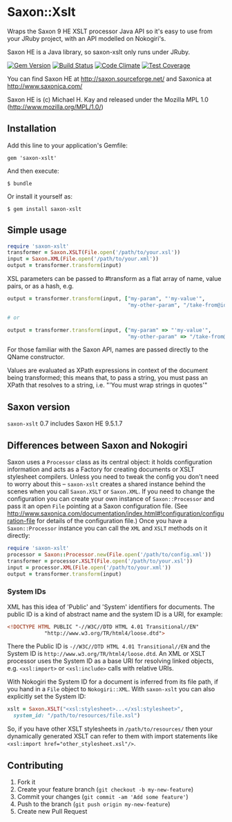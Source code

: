 # Saxon::Xslt

Wraps the Saxon 9 HE XSLT processor Java API so it's easy to use from your JRuby project, with an API modelled on Nokogiri's.

Saxon HE is a Java library, so saxon-xslt only runs under JRuby.

[![Gem Version](https://badge.fury.io/rb/saxon-xslt.svg)](http://badge.fury.io/rb/saxon-xslt)
[![Build Status](https://travis-ci.org/fidothe/saxon-xslt.png)](https://travis-ci.org/fidothe/saxon-xslt)
[![Code Climate](https://codeclimate.com/github/fidothe/saxon-xslt/badges/gpa.svg)](https://codeclimate.com/github/fidothe/saxon-xslt)
[![Test Coverage](https://codeclimate.com/github/fidothe/saxon-xslt/badges/coverage.svg)](https://codeclimate.com/github/fidothe/saxon-xslt/coverage)

You can find Saxon HE at http://saxon.sourceforge.net/ and Saxonica at http://www.saxonica.com/

Saxon HE is (c) Michael H. Kay and released under the Mozilla MPL 1.0 (http://www.mozilla.org/MPL/1.0/)

## Installation

Add this line to your application's Gemfile:

    gem 'saxon-xslt'

And then execute:

    $ bundle

Or install it yourself as:

    $ gem install saxon-xslt

## Simple usage

```ruby
require 'saxon-xslt'
transformer = Saxon.XSLT(File.open('/path/to/your.xsl'))
input = Saxon.XML(File.open('/path/to/your.xml'))
output = transformer.transform(input)
```

XSL parameters can be passed to #transform as a flat array of name, value pairs, or as a hash, e.g.

```ruby
output = transformer.transform(input, ["my-param", "'my-value'",
                                       "my-other-param", "/take-from@id"])

# or

output = transformer.transform(input, {"my-param" => "'my-value'",
                                       "my-other-param" => "/take-from@id"})
```

For those familiar with the Saxon API, names are passed directly to the QName constructor.

Values are evaluated as XPath expressions in context of the document being transformed; this means
that, to pass a string, you must pass an XPath that resolves to a string, i.e. "'You must wrap strings in quotes'"

## Saxon version
`saxon-xslt` 0.7 includes Saxon HE 9.5.1.7

## Differences between Saxon and Nokogiri

Saxon uses a `Processor` class as its central object: it holds configuration information and acts as a Factory for creating documents or XSLT stylesheet compilers. Unless you need to tweak the config you don't need to worry about this – `saxon-xslt` creates a shared instance behind the scenes when you call `Saxon.XSLT` or `Saxon.XML`. If you need to change the configuration you can create your own instance of `Saxon::Processor` and pass it an open `File` pointing at a Saxon configuration file. (See http://www.saxonica.com/documentation/index.html#!configuration/configuration-file for details of the configuration file.) Once you have a `Saxon::Processor` instance you can call the `XML` and `XSLT` methods on it directly:

```ruby
require 'saxon-xslt'
processor = Saxon::Processor.new(File.open('/path/to/config.xml'))
transformer = processor.XSLT(File.open('/path/to/your.xsl'))
input = processor.XML(File.open('/path/to/your.xml'))
output = transformer.transform(input)
```

### System IDs
XML has this idea of 'Public' and 'System' identifiers for documents. The public ID is a kind of abstract name and the system ID is a URI, for example:

```xml
<!DOCTYPE HTML PUBLIC "-//W3C//DTD HTML 4.01 Transitional//EN"
            "http://www.w3.org/TR/html4/loose.dtd">
```

There the Public ID is `-//W3C//DTD HTML 4.01 Transitional//EN` and the System ID is `http://www.w3.org/TR/html4/loose.dtd`. An XML or XSLT processor uses the System ID as a base URI for resolving linked objects, e.g. `<xsl:import>` or `<xsl:include>` calls with relative URIs.

With Nokogiri the System ID for a document is inferred from its file path, if you hand in a `File` object to `Nokogiri::XML`. With `saxon-xslt` you can also explicitly set the System ID:

```ruby
xslt = Saxon.XSLT("<xsl:stylesheet>...</xsl:stylesheet>",
  system_id: "/path/to/resources/file.xsl")
```

So, if you have other XSLT stylesheets in `/path/to/resources/` then your dynamically generated XSLT can refer to them with import statements like `<xsl:import href="other_stylesheet.xsl"/>`.

## Contributing

1. Fork it
2. Create your feature branch (`git checkout -b my-new-feature`)
3. Commit your changes (`git commit -am 'Add some feature'`)
4. Push to the branch (`git push origin my-new-feature`)
5. Create new Pull Request
